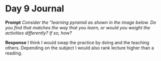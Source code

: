 # Day 9 Journal

**Prompt**
_Consider the "learning pyramid as shown in the image below. Do you find that matches the way that you learn, or would you weight the activities differently? If so, how?_

**Response**
I think I would swap the practice by doing and the teaching others. Depending on the subject I would also rank lecture higher than a reading.
